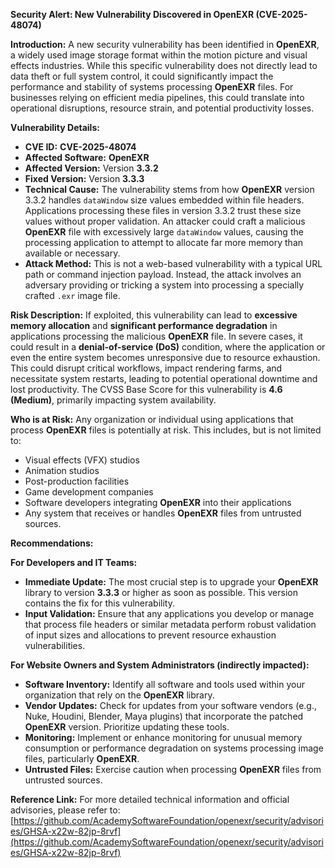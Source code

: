 **Security Alert: New Vulnerability Discovered in OpenEXR (CVE-2025-48074)**

**Introduction:**
A new security vulnerability has been identified in **OpenEXR**, a widely used image storage format within the motion picture and visual effects industries. While this specific vulnerability does not directly lead to data theft or full system control, it could significantly impact the performance and stability of systems processing **OpenEXR** files. For businesses relying on efficient media pipelines, this could translate into operational disruptions, resource strain, and potential productivity losses.

**Vulnerability Details:**
*   **CVE ID:** **CVE-2025-48074**
*   **Affected Software:** **OpenEXR**
*   **Affected Version:** Version **3.3.2**
*   **Fixed Version:** Version **3.3.3**
*   **Technical Cause:** The vulnerability stems from how **OpenEXR** version 3.3.2 handles `dataWindow` size values embedded within file headers. Applications processing these files in version 3.3.2 trust these size values without proper validation. An attacker could craft a malicious **OpenEXR** file with excessively large `dataWindow` values, causing the processing application to attempt to allocate far more memory than available or necessary.
*   **Attack Method:** This is not a web-based vulnerability with a typical URL path or command injection payload. Instead, the attack involves an adversary providing or tricking a system into processing a specially crafted `.exr` image file.

**Risk Description:**
If exploited, this vulnerability can lead to **excessive memory allocation** and **significant performance degradation** in applications processing the malicious **OpenEXR** file. In severe cases, it could result in a **denial-of-service (DoS)** condition, where the application or even the entire system becomes unresponsive due to resource exhaustion. This could disrupt critical workflows, impact rendering farms, and necessitate system restarts, leading to potential operational downtime and lost productivity. The CVSS Base Score for this vulnerability is **4.6 (Medium)**, primarily impacting system availability.

**Who is at Risk:**
Any organization or individual using applications that process **OpenEXR** files is potentially at risk. This includes, but is not limited to:
*   Visual effects (VFX) studios
*   Animation studios
*   Post-production facilities
*   Game development companies
*   Software developers integrating **OpenEXR** into their applications
*   Any system that receives or handles **OpenEXR** files from untrusted sources.

**Recommendations:**

**For Developers and IT Teams:**
*   **Immediate Update:** The most crucial step is to upgrade your **OpenEXR** library to version **3.3.3** or higher as soon as possible. This version contains the fix for this vulnerability.
*   **Input Validation:** Ensure that any applications you develop or manage that process file headers or similar metadata perform robust validation of input sizes and allocations to prevent resource exhaustion vulnerabilities.

**For Website Owners and System Administrators (indirectly impacted):**
*   **Software Inventory:** Identify all software and tools used within your organization that rely on the **OpenEXR** library.
*   **Vendor Updates:** Check for updates from your software vendors (e.g., Nuke, Houdini, Blender, Maya plugins) that incorporate the patched **OpenEXR** version. Prioritize updating these tools.
*   **Monitoring:** Implement or enhance monitoring for unusual memory consumption or performance degradation on systems processing image files, particularly **OpenEXR**.
*   **Untrusted Files:** Exercise caution when processing **OpenEXR** files from untrusted sources.

**Reference Link:**
For more detailed technical information and official advisories, please refer to:
[https://github.com/AcademySoftwareFoundation/openexr/security/advisories/GHSA-x22w-82jp-8rvf](https://github.com/AcademySoftwareFoundation/openexr/security/advisories/GHSA-x22w-82jp-8rvf)